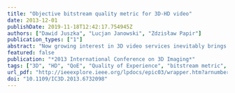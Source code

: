 ```yaml
---
title: "Objective bitstream quality metric for 3D-HD video"
date: 2013-12-01
publishDate: 2019-11-18T12:42:17.754945Z
authors: ["Dawid Juszka", "Lucjan Janowski", "Zdzisław Papir"]
publication_types: ["1"]
abstract: "Now growing interest in 3D video services inevitably brings a greater need to measure their quality. From a financial point of view alone, it is crucial for providers to offer users the best experience possible. Such measurements are necessary in order to optimize the performance of telecommunication networks or to plan new investment. Unfortunately, the nature of this kind of service makes it almost impossible to use existing and verified 2D quality metrics. Therefore, suitable 3D quality metrics are urgently needed. In this paper, we propose one such solution - an objective, bitstream quality metric for stereoscopic high definition video affected by compression and packet loss in a network."
featured: false
publication: "*2013 International Conference on 3D Imaging*"
tags: ["3D", "HD", "QoE", "Quality of Experience", "bitstream metric", "objective metric"]
url_pdf: "http://ieeexplore.ieee.org/lpdocs/epic03/wrapper.htm?arnumber=6732098"
doi: "10.1109/IC3D.2013.6732098"
---
```


